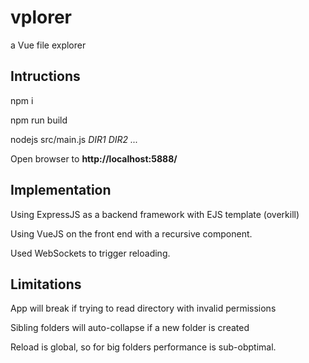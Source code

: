 # vplorer
a Vue file explorer


## Intructions

npm i 

npm run build

nodejs src/main.js *DIR1* *DIR2* *...*

Open browser to **http://localhost:5888/**

## Implementation

Using ExpressJS as a backend framework with EJS template (overkill)

Using VueJS on the front end with a recursive component.

Used WebSockets to trigger reloading.


## Limitations

App will break if trying to read directory with invalid permissions

Sibling folders will auto-collapse if a new folder is created

Reload is global, so for big folders performance is sub-obptimal.





